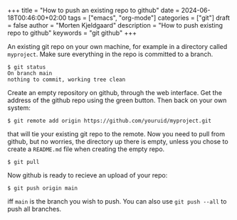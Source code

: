 +++
title = "How to push an existing repo to github"
date = 2024-06-18T00:46:00+02:00
tags = ["emacs", "org-mode"]
categories = ["git"]
draft = false
author = "Morten Kjeldgaard"
description = "How to push existing repo to github"
keywords = "git github"
+++

An existing git repo on your own machine, for example in a directory called `myproject`. Make sure everything in the repo is committed to a branch.

```shell
$ git status
On branch main
nothing to commit, working tree clean
```

Create an empty repository on github, through the web interface. Get the address of the github repo using the green button. Then back on your own system:

```shell
$ git remote add origin https://github.com/youruid/myproject.git
```

that will tie your existing git repo to the remote. Now you need to pull from github, but no worries, the directory up there is empty, unless you chose to create a `README.md` file when creating the empty repo.

```shell
$ git pull
```

Now github is ready to recieve an upload of your repo:

```shell
$ git push origin main
```

iff `main` is the branch you wish to push. You can also use `git push --all` to push all branches.
